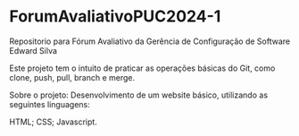 # ForumAvaliativoPUC2024-1
Repositorio para Fórum Avaliativo da Gerência de Configuração de Software Edward Silva

Este projeto tem o intuito de praticar as operações básicas do Git, como clone, push, pull, branch e merge.

Sobre o projeto:
Desenvolvimento de um website básico, utilizando as seguintes linguagens:

HTML;
CSS;
Javascript.
